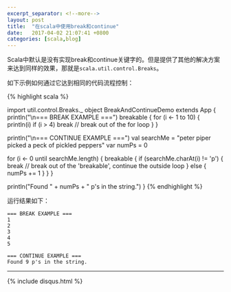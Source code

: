 ```yaml
---
excerpt_separator: <!--more-->
layout: post
title:  "在scala中使用break和continue"
date:   2017-04-02 21:07:41 +0800
categories: [scala,blog]
---
```


Scala中默认是没有实现break和continue关键字的。但是提供了其他的解决方案来达到同样的效果，那就是`scala.util.control.Breaks`。

如下示例如何通过它达到相同的代码流程控制：

{% highlight scala %}

import util.control.Breaks._
object BreakAndContinueDemo extends App {
  println("\n=== BREAK EXAMPLE ===")
  breakable {
    for (i <- 1 to 10) {
      println(i)
      if (i > 4) 
        break // break out of the for loop
    } 
  }
  
  println("\n=== CONTINUE EXAMPLE ===")
  val searchMe = "peter piper picked a peck of pickled peppers"
  var numPs = 0

  for (i <- 0 until searchMe.length) {
    breakable {
      if (searchMe.charAt(i) != 'p') {
        break // break out of the 'breakable', continue the outside loop 
      } else {
        numPs += 1 
      }
    } 
  }

  println("Found " + numPs + " p's in the string.")
}
{% endhighlight %}
<!--more-->


运行结果如下：

```
=== BREAK EXAMPLE ===
1
2
3
4
5

=== CONTINUE EXAMPLE ===
Found 9 p's in the string.
```

<hr/>
{% include disqus.html %}